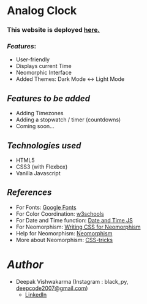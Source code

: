
# Analog Clock

### This website is deployed [here.](https://deepakvishwa.ml)


### *Features*:
* User-friendly
* Displays current Time
* Neomorphic Interface 
* Added Themes: Dark Mode <-> Light Mode


## *Features to be added*

- Adding Timezones 
- Adding a stopwatch / timer (countdowns)
- Coming soon...


## *Technologies used*

- HTML5
- CSS3 (with Flexbox)
- Vanilla Javascript


## *References*
* For Fonts: [Google Fonts](https://fonts.googleapis.com/css2?family=Work+Sans:wght@300&display=swap)
* For Color Coordination: [w3schools](https://www.w3schools.com/colors/colors_mixer.asp?colorbottom=000000&colortop=FFFFFF)
* For Date and Time function: [Date and Time JS](https://javascript.info/date#setting-date-components)
* For Neomorphism: [Writing CSS for Neomorphism](https://www.youtube.com/watch?v=Gv0dy51SYL0)
* Help for Neomorphism: [Neomorphism](https://neumorphism.io/)
* More about Neomorphism: [CSS-tricks](https://css-tricks.com/neumorphism-and-css/)

# *Author*
* Deepak Vishwakarma (Instagram : black_py, deepcode2007@gmail.com)
   - [LinkedIn](https://www.linkedin.com/in/tusharnankani)
